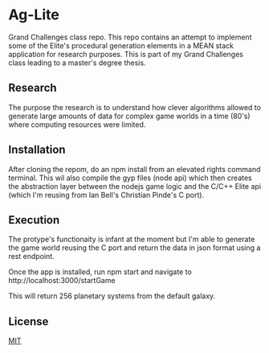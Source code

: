# Ag-Lite
Grand Challenges class repo. This repo contains an attempt to implement some of the Elite's procedural generation elements in a MEAN stack application for research purposes. This is part of my Grand Challenges class leading to a master's degree thesis.

## Research
The purpose the research is to understand how clever algorithms allowed to generate large amounts of data
for complex game worlds in a time (80's) where computing resources were limited.

## Installation
After cloning the repom, do an npm install from an elevated rights command terminal. This wil also compile the gyp files (node api) which then creates the abstraction layer between the nodejs game logic and the C/C++ Elite api (which I'm reusing from Ian Bell's Christian Pinde's C port).

## Execution
The protype's functionaity is infant at the moment but I'm able to generate the game world reusing the C port and return the data in json format using a rest endpoint.

Once the app is installed, run npm start and navigate to http://localhost:3000/startGame

This will return 256 planetary systems from the default galaxy.

## License
[MIT](https://choosealicense.com/licenses/mit/)
